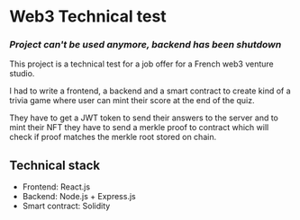 # Web3 Technical test

### *Project can't be used anymore, backend has been shutdown*

This project is a technical test for a job offer for a French web3 venture studio.

I had to write a frontend, a backend and a smart contract to create kind of
a trivia game where user can mint their score at the end of the quiz.

They have to get a JWT token to send their answers to the server and to mint
their NFT they have to send a merkle proof to contract which will check if
proof matches the merkle root stored on chain.

## Technical stack

- Frontend: React.js
- Backend: Node.js + Express.js
- Smart contract: Solidity
